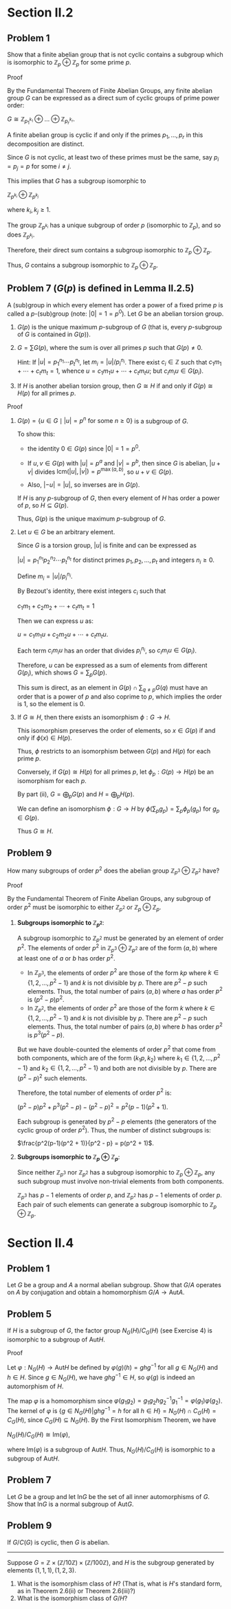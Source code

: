 # Section II.2
## Problem 1
Show that a finite abelian group that is not cyclic contains a subgroup which is isomorphic to $\mathbb{Z}_p \oplus\mathbb{Z}_p$ for some prime $p$.

Proof

By the Fundamental Theorem of Finite Abelian Groups, any finite abelian group $G$ can be expressed as a direct sum of cyclic groups of prime power order:

$`G \cong \mathbb{Z}_{p_1^{k_1}} \oplus \dots \oplus \mathbb{Z}_{p_r^{k_r}}`$.

A finite abelian group is cyclic if and only if the primes $p_1, \dots, p_r$ in this decomposition are distinct.

Since $G$ is not cyclic, at least two of these primes must be the same, say $p_i = p_j = p$ for some $i \neq j$.

This implies that $G$ has a subgroup isomorphic to

$`\mathbb{Z}_{p^{k_i}} \oplus \mathbb{Z}_{p^{k_j}}`$

where $k_i, k_j \ge 1$.

The group $`\mathbb{Z}_{p^{k_i}}`$ has a unique subgroup of order $p$ (isomorphic to $`\mathbb{Z}_p`$), and so does $`\mathbb{Z}_{p^{k_j}}`$.

Therefore, their direct sum contains a subgroup isomorphic to $`\mathbb{Z}_p \oplus \mathbb{Z}_p`$.

Thus, $G$ contains a subgroup isomorphic to $`\mathbb{Z}_p \oplus \mathbb{Z}_p`$.

## Problem 7 ($G(p)$ is defined in Lemma II.2.5)
A (sub)group in which every element has order a power of a fixed prime $p$ is called a $p$-(sub)group (note: $|0|=1=p^0$). Let $G$ be an abelian torsion group.
<ol>
<li>

$G(p)$ is the unique maximum $p$-subgroup of $G$ (that is, every $p$-subgroup of $G$ is contained in $G(p)$).
</li>
<li>

$G=\sum G(p)$, where the sum is over all primes $p$ such that $G(p) \neq 0$.
  
Hint: If $|u|=p_1^{n_1} \cdots p_t^{n_t}$, let $m_i=|u| / p_i^{n_i}$. There exist $c_i \in \mathbb{Z}$ such that $c_1 m_1+\cdots +c_t m_t=1$, whence $u=c_1 m_1 u+\cdots+c_t m_t u$; but $c_i m_i u \in G(p_i)$.
</li>
<li>

If $H$ is another abelian torsion group, then $G \cong H$ if and only if $G(p) \cong H(p)$ for all primes $p$.
</li>
</ol>

Proof

<ol>
<li>

$`G(p)=\{u \in G \mid |u|=p^n \text { for some } n \geq 0\}`$ is a subgroup of $G$.

To show this:

- the identity $0 \in G(p)$ since $|0|=1=p^0$.

- If $u, v \in G(p)$ with $|u|=p^a$ and $|v|=p^b$, then since $G$ is abelian, $|u+v|$ divides $\mathrm{lcm}(|u|,|v|) = p^{\max(a,b)}$, so $u+v \in G(p)$.

- Also, $|-u|=|u|$, so inverses are in $G(p)$.

If $H$ is any $p$-subgroup of $G$, then every element of $H$ has order a power of $p$, so $H \subseteq G(p)$.

Thus, $G(p)$ is the unique maximum $p$-subgroup of $G$.
</li>
<li>

Let $u \in G$ be an arbitrary element.

Since $G$ is a torsion group, $|u|$ is finite and can be expressed as

$`|u|=p_1^{n_1} p_2^{n_2} \cdots p_t^{n_t}`$ for distinct primes $p_1, p_2, \ldots, p_t$ and integers $n_i \geq 0$.

Define $m_i = |u| / p_i^{n_i}$.

By Bezout's identity, there exist integers $c_i$ such that

$`c_1 m_1 + c_2 m_2 + \cdots + c_t m_t = 1`$

Then we can express $u$ as:

$`u = c_1 m_1 u + c_2 m_2 u + \cdots + c_t m_t u.`$

Each term $c_i m_i u$ has an order that divides $`p_i^{n_i}`$, so $`c_i m_i u \in G(p_i)`$.

Therefore, $u$ can be expressed as a sum of elements from different $G(p_i)$, which shows $G = \sum_p G(p)$.

This sum is direct, as an element in $G(p) \cap \sum_{q \neq p} G(q)$ must have an order that is a power of $p$ and also coprime to $p$, which implies the order is 1, so the element is 0.
</li>
<li>

If $G \cong H$, then there exists an isomorphism $\phi: G \to H$.

This isomorphism preserves the order of elements, so $x \in G(p)$ if and only if $\phi(x) \in H(p)$.

Thus, $\phi$ restricts to an isomorphism between $G(p)$ and $H(p)$ for each prime $p$.

Conversely, if $G(p) \cong H(p)$ for all primes $p$, let $\phi_p: G(p) \to H(p)$ be an isomorphism for each $p$.

By part (ii), $G = \bigoplus_p G(p)$ and $H = \bigoplus_p H(p)$.

We can define an isomorphism $\phi: G \to H$ by $\phi(\sum_p g_p) = \sum_p \phi_p(g_p)$ for $g_p \in G(p)$.

Thus $G \cong H$.
</li>
</ol>

## Problem 9
How many subgroups of order $p^2$ does the abelian group $`\mathbb{Z}_{p^3} \oplus \mathbb{Z}_{p^2}`$ have?

Proof

By the Fundamental Theorem of Finite Abelian Groups, any subgroup of order $p^2$ must be isomorphic to either $`\mathbb{Z}_{p^2}`$ or $`\mathbb{Z}_p \oplus \mathbb{Z}_p`$.

1. **Subgroups isomorphic to $`\mathbb{Z}_{p^2}`$**:

   A subgroup isomorphic to $`\mathbb{Z}_{p^2}`$ must be generated by an element of order $p^2$. The elements of order $p^2$ in $`\mathbb{Z}_{p^3} \oplus \mathbb{Z}_{p^2}`$ are of the form $(a, b)$ where at least one of $a$ or $b$ has order $p^2$.
   - In $`\mathbb{Z}_{p^3}`$, the elements of order $p^2$ are those of the form $kp$ where $`k\in \{1, 2, \ldots, p^2-1\}`$ and $k$ is not divisible by $p$. There are $p^2 - p$ such elements. Thus, the total number of pairs $(a, b)$ where $a$ has order $p^2$ is $(p^2 - p) p^2$.
   - In $`\mathbb{Z}_{p^2}`$, the elements of order $p^2$ are those of the form $k$ where $`k\in \{1, 2, \ldots, p^2-1\}`$ and $k$ is not divisible by $p$. There are $p^2 - p$ such elements. Thus, the total number of pairs $(a, b)$ where $b$ has order $p^2$ is $p^3(p^2 - p)$.

   But we have double-counted the elements of order $p^2$ that come from both components, which are of the form $(k_1 p, k_2)$ where $`k_1 \in \{1, 2, \ldots, p^2-1\}`$ and $`k_2 \in \{1, 2, \ldots, p^2-1\}`$ and both are not divisible by $p$. There are $(p^2 - p)^2$ such elements.
   
   Therefore, the total number of elements of order $p^2$ is:
   
   $`(p^2 - p)p^2 + p^3(p^2 - p) - (p^2 - p)^2 = p^2(p-1)(p^2 + 1)`$.

    Each subgroup is generated by $p^2 - p$ elements (the generators of the cyclic group of order $p^2$). Thus, the number of distinct subgroups is:
    
    $`\frac{p^2(p-1)(p^2 + 1)}{p^2 - p} = p(p^2 + 1)`$.

2. **Subgroups isomorphic to $`\mathbb{Z}_p \oplus \mathbb{Z}_p`$**:

    Since neither $`\mathbb{Z}_{p^3}`$ nor $`\mathbb{Z}_{p^2}`$ has a subgroup isomorphic to $`\mathbb{Z}_p \oplus \mathbb{Z}_p`$, any such subgroup must involve non-trivial elements from both components.

    $`\mathbb{Z}_{p^3}`$ has $p - 1$ elements of order $p$, and $`\mathbb{Z}_{p^2}`$ has $p - 1$ elements of order $p$. Each pair of such elements can generate a subgroup isomorphic to $`\mathbb{Z}_p \oplus \mathbb{Z}_p`$.

# Section II.4
## Problem 1
Let $G$ be a group and $A$ a normal abelian subgroup. Show that $G / A$ operates on $A$ by conjugation and obtain a homomorphism $G / A \to \mathrm{Aut} A$.

## Problem 5
If $H$ is a subgroup of $G$, the factor group $N_G(H) / C_G(H)$ (see Exercise 4) is isomorphic to a subgroup of $\mathrm{Aut} H$.

Proof

Let $\varphi: N_G(H) \to \mathrm{Aut} H$ be defined by $\varphi(g)(h) = ghg^{-1}$ for all $g \in N_G(H)$ and $h \in H$. Since $g \in N_G(H)$, we have $ghg^{-1} \in H$, so $\varphi(g)$ is indeed an automorphism of $H$.

The map $\varphi$ is a homomorphism since $\varphi(g_1g_2) =g_1g_2hg_2^{-1}g_1^{-1}= \varphi(g_1)\varphi(g_2)$. The kernel of $\varphi$ is $`\{g \in N_G(H) | ghg^{-1} = h\text{ for all }h \in H\} = N_G(H) \cap C_G(H) = C_G(H)`$, since $C_G(H) \subseteq N_G(H)$. By the First Isomorphism Theorem, we have

$N_G(H) / C_G(H) \cong \mathrm{Im}(\varphi),$

where $\mathrm{Im}(\varphi)$ is a subgroup of $\mathrm{Aut} H$. Thus, $N_G(H) / C_G(H)$ is isomorphic to a subgroup of $\mathrm{Aut} H$.

## Problem 7
Let $G$ be a group and let $\mathrm{In} G$ be the set of all inner automorphisms of $G$. Show that $\mathrm{In} G$ is a normal subgroup of $\mathrm{Aut} G$.

## Problem 9
If $G / C(G)$ is cyclic, then $G$ is abelian.

---

Suppose $G=\mathbb{Z} \times(\mathbb{Z} / 10 \mathbb{Z}) \times(\mathbb{Z} / 100 \mathbb{Z})$, and $H$ is the subgroup generated by elements $(1,1,1),(1,2,3)$.
1. What is the isomorphism class of $H$? (That is, what is $H$'s standard form, as in Theorem 2.6(ii) or Theorem 2.6(iii)?)
2. What is the isomorphism class of $G / H$?
